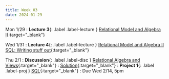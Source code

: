 ```yaml
---
title: Week 03
date: 2024-01-29
---
```



Mon 1/29
: **Lecture 3**{: .label .label-lecture } [Relational Model and Algebra I](https://docs.google.com/presentation/u/1/d/1kff-8_-2OFhiaLrG98HW2tcapxc177AKqu_25IYwGUo/edit#slide=id.g240aa56c3be_0_84){:target="\_blank"}

Wed 1/31
: **Lecture 4**{: .label .label-lecture } [Relational Model and Algebra II](https://docs.google.com/presentation/d/1tbShn0AWi9LyeUZXGsACpo0vXZ-sk0Dt40Xt6_5JX-4/edit#slide=id.g240c89794b3_0_987) [SQL: Writing stuff out](https://docs.google.com/presentation/d/1oio2MHKmTHax-RcpWnAmZcv8qHKVH0ilKo2IBPL2RLk/edit#slide=id.g24229eb25b9_0_472){:target="\_blank"}
	
Thu 2/1
: **Discussion**{: .label .label-disc } [Relational Algebra and Views](https://drive.google.com/file/d/1ZktgypK5iaK94Wo8jT3_3URxFyGEz2NP/view?usp=sharing){:target="\_blank"}
  : [Solution](https://drive.google.com/file/d/1WG8hK5o_swIUuWzwfFvyfe-iCIb9pnH8/view?usp=sharing){:target="_blank"}
: **Project 1**{: .label .label-proj } [SQL](https://data101.datahub.berkeley.edu/hub/user-redirect/git-pull?repo=https%3A%2F%2Fgithub.com%2Fcal-data-eng%2Fsp24-materials.git&urlpath=lab%2Ftree%2Fsp24-materials.git%2Fproj%2Fproj1&branch=main){:target="\_blank"}
  : Due Wed 2/14, 5pm
